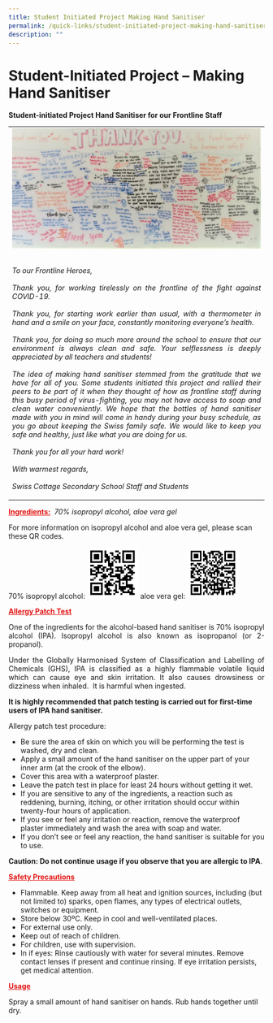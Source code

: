 ```yaml
---
title: Student Initiated Project Making Hand Sanitiser
permalink: /quick-links/student-initiated-project-making-hand-sanitiser/
description: ""
---
```

# Student-Initiated Project – Making Hand Sanitiser

**Student-initiated Project Hand Sanitiser for our Frontline Staff**

|   |
|---|
|![](/images/Student%20Initiated%20Project/Gratitude-whiteboard_V2.jpeg)  <p style="text-align: justify;"><br><i>To our Frontline Heroes,<br><br>Thank you, for working tirelessly on the frontline of the fight against COVID-19.<br><br>Thank you, for starting work earlier than usual, with a thermometer in hand and a smile on your face, constantly monitoring everyone’s health.<br><br>Thank you, for doing so much more around the school to ensure that our environment is always clean and safe. Your selflessness is deeply appreciated by all teachers and students!<br><br>The idea of making hand sanitiser stemmed from the gratitude that we have for all of you. Some students initiated this project and rallied their peers to be part of it when they thought of how as frontline staff during this busy period of virus-fighting, you may not have access to soap and clean water conveniently. We hope that the bottles of hand sanitiser made with you in mind will come in handy during your busy schedule, as you go about keeping the Swiss family safe. We would like to keep you safe and healthy, just like what you are doing for us.<br><br>Thank you for all your hard work! <br><br>With warmest regards,<br><br>Swiss Cottage Secondary School Staff and Students</i></p> |

<span style = "color: #e31414"> <b><u>Ingredients:</u></b> </span> _70% isopropyl alcohol, aloe vera gel_ 

For more information on isopropyl alcohol and aloe vera gel, please scan these QR codes.

70% isopropyl alcohol: <img src="/images/Student%20Initiated%20Project/IPA-QR-code_V1.png" style="width:20%"> aloe vera gel: <img src="/images/Student%20Initiated%20Project/aloe-vera-gel-QR-code_V1.png" style="width:20%">

<span style = "color: #e31414"> <b><u>Allergy Patch Test</u></b> </span>

<p style="text-align: justify;">One of the ingredients for the alcohol-based hand sanitiser is 70% isopropyl alcohol (IPA). Isopropyl alcohol is also known as isopropanol (or 2-propanol).</p>

<p style="text-align: justify;">Under the Globally Harmonised System of Classification and Labelling of Chemicals (GHS), IPA is classified as a highly flammable volatile liquid which can cause eye and skin irritation. It also causes drowsiness or dizziness when inhaled.  It is harmful when ingested.</p>

**It is highly recommended that patch testing is carried out for first-time users of IPA hand sanitiser.** 

Allergy patch test procedure:

*   Be sure the area of skin on which you will be performing the test is washed, dry and clean.
*   Apply a small amount of the hand sanitiser on the upper part of your inner arm (at the crook of the elbow).
*   Cover this area with a waterproof plaster.
*   Leave the patch test in place for least 24 hours without getting it wet.
*   If you are sensitive to any of the ingredients, a reaction such as reddening, burning, itching, or other irritation should occur within twenty-four hours of application.
*   If you see or feel any irritation or reaction, remove the waterproof plaster immediately and wash the area with soap and water.
*   If you don’t see or feel any reaction, the hand sanitiser is suitable for you to use.

**Caution: Do not continue usage if you observe that you are allergic to IPA**.

<span style = "color: #e31414"> <b><u>Safety Precautions</u></b> </span>

*   Flammable. Keep away from all heat and ignition sources, including (but not limited to) sparks, open flames, any types of electrical outlets, switches or equipment.
*   Store below 30ºC. Keep in cool and well-ventilated places.
*   For external use only.
*   Keep out of reach of children.
*   For children, use with supervision.
*   In if eyes: Rinse cautiously with water for several minutes. Remove contact lenses if present and continue rinsing. If eye irritation persists, get medical attention.

<span style = "color: #e31414"> <b><u>Usage</u></b> </span> 

Spray a small amount of hand sanitiser on hands. Rub hands together until dry.